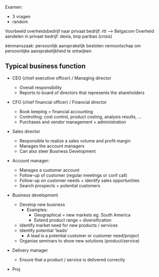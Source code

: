 Examen:
- 3 vragen 
- random

Voorbeeld overheidsbedrijf naar privaat bedrijf: rtt --> Belgacom
Overheid aandelen in privaat bedrijf: dexia, bnp paribas (crisis)

éénmanszaak: persoonlijk aansprakelijk
besloten vennootschap om persoonlijke aansprakelijkheid te ontwijken

## Typical business function

- CEO (chief executive officer) / Managing director
	- Overall responsibility
	- Reports to board of directors that represents the shareholders

- CFO (chief financial officer) / Financial director
	- Book keeping = financial accounting
	- Controlling: cost control, product costing, analysis results, ...
	- Purchases and vendor management + administration

- Sales director
	- Responsible to realize a sales volume and profit margin
	- Manages the account managers
	- Can also steer Business Development

- Account manager:
	- Manages a customer account
	- Follow-up of customer (regular meetings or conf call)
	- Follow-up on customer needs + identify sales opportunities
	- Search prospects = potential customers

- Business development
	- Develop new business
		- Examples:
			- Geographical = new markets eg. South America
			- Extend product range = diversification
	- Identify market need for new products / services
	-  Identify potential 'leads'
		- A lead is a potential customer or customer need/project
	- Organise seminars to show new solutions (product/service)
- Delivery manager
	- Ensure that a product / service is delivered correctly
- Proj